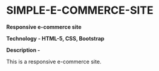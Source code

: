 # SIMPLE-E-COMMERCE-SITE

**Responsive e-commerce site**

**Technology - HTML-5, CSS, Bootstrap**

**Description -**

This is a responsive e-commerce site.
